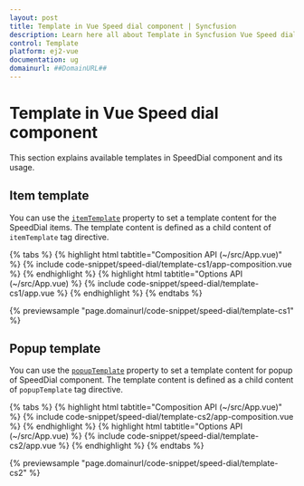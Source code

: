 ```yaml
---
layout: post
title: Template in Vue Speed dial component | Syncfusion
description: Learn here all about Template in Syncfusion Vue Speed dial component of Syncfusion Essential JS 2 and more.
control: Template 
platform: ej2-vue
documentation: ug
domainurl: ##DomainURL##
---
```


# Template in Vue Speed dial component

This section explains available templates in SpeedDial component and its usage.

## Item template

You can use the [`itemTemplate`](https://ej2.syncfusion.com/vue/documentation/api/speed-dial/#itemtemplate) property to set a template content for the SpeedDial items. The template content is defined as a child content of `itemTemplate` tag directive.

{% tabs %}
{% highlight html tabtitle="Composition API (~/src/App.vue)" %}
{% include code-snippet/speed-dial/template-cs1/app-composition.vue %}
{% endhighlight %}
{% highlight html tabtitle="Options API (~/src/App.vue) %}
{% include code-snippet/speed-dial/template-cs1/app.vue %}
{% endhighlight %}
{% endtabs %}
        
{% previewsample "page.domainurl/code-snippet/speed-dial/template-cs1" %}

## Popup template

You can use the [`popupTemplate`](https://ej2.syncfusion.com/vue/documentation/api/speed-dial/#popuptemplate) property to set a template content for popup of  SpeedDial component. The template content is defined as a child content of `popupTemplate` tag directive.

{% tabs %}
{% highlight html tabtitle="Composition API (~/src/App.vue)" %}
{% include code-snippet/speed-dial/template-cs2/app-composition.vue %}
{% endhighlight %}
{% highlight html tabtitle="Options API (~/src/App.vue) %}
{% include code-snippet/speed-dial/template-cs2/app.vue %}
{% endhighlight %}
{% endtabs %}
        
{% previewsample "page.domainurl/code-snippet/speed-dial/template-cs2" %}